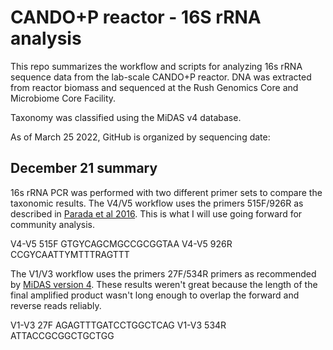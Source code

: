 # CANDO+P reactor - 16S rRNA analysis
This repo summarizes the workflow and scripts for analyzing 16s rRNA sequence data from the lab-scale CANDO+P reactor. DNA was extracted from reactor biomass and sequenced at the Rush Genomics Core and Microbiome Core Facility.  

Taxonomy was classified using the MiDAS v4 database.  

As of March 25 2022, GitHub is organized by sequencing date:

## December 21 summary
16s rRNA PCR was performed with two different primer sets to compare the taxonomic results. The V4/V5 workflow uses the primers 515F/926R as described in [Parada et al 2016](https://sfamjournals.onlinelibrary.wiley.com/doi/full/10.1111/1462-2920.13023). This is what I will use going forward for community analysis.  

V4-V5 515F	GTGYCAGCMGCCGCGGTAA
V4-V5 926R	CCGYCAATTYMTTTRAGTTT
  
  
The V1/V3 workflow uses the primers 27F/534R primers as recommended by [MiDAS version 4](https://www.biorxiv.org/content/10.1101/2021.07.06.451231v1). These results weren't great because the length of the final amplified product wasn't long enough to overlap the forward and reverse reads reliably.

V1-V3 27F	AGAGTTTGATCCTGGCTCAG
V1-V3 534R	ATTACCGCGGCTGCTGG
